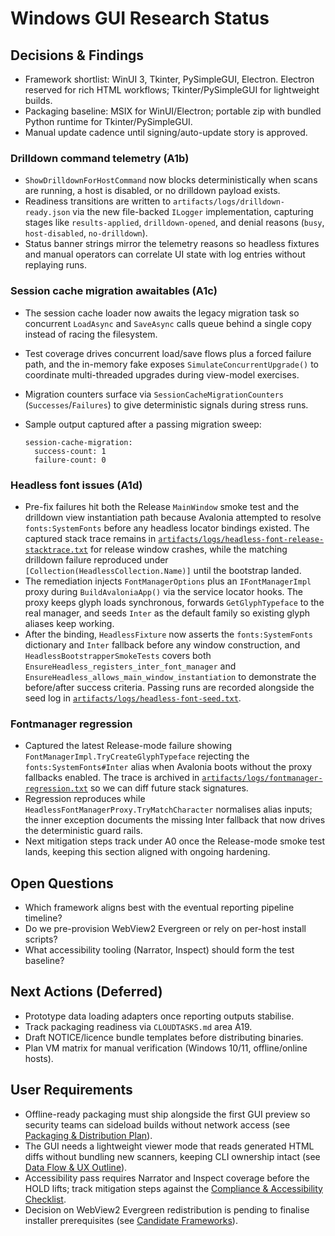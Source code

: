 # Windows GUI Research Status

## Decisions & Findings

- Framework shortlist: WinUI 3, Tkinter, PySimpleGUI, Electron. Electron reserved for rich HTML workflows; Tkinter/PySimpleGUI for lightweight builds.
- Packaging baseline: MSIX for WinUI/Electron; portable zip with bundled Python runtime for Tkinter/PySimpleGUI.
- Manual update cadence until signing/auto-update story is approved.

### Drilldown command telemetry (A1b)

- `ShowDrilldownForHostCommand` now blocks deterministically when scans are running, a host is disabled, or no drilldown payload exists.
- Readiness transitions are written to `artifacts/logs/drilldown-ready.json` via the new file-backed `ILogger` implementation, capturing stages like `results-applied`, `drilldown-opened`, and denial reasons (`busy`, `host-disabled`, `no-drilldown`).
- Status banner strings mirror the telemetry reasons so headless fixtures and manual operators can correlate UI state with log entries without replaying runs.

### Session cache migration awaitables (A1c)

- The session cache loader now awaits the legacy migration task so concurrent `LoadAsync` and `SaveAsync` calls queue behind a single copy instead of racing the filesystem.
- Test coverage drives concurrent load/save flows plus a forced failure path, and the in-memory fake exposes `SimulateConcurrentUpgrade()` to coordinate multi-threaded upgrades during view-model exercises.
- Migration counters surface via `SessionCacheMigrationCounters` (`Successes`/`Failures`) to give deterministic signals during stress runs.
- Sample output captured after a passing migration sweep:

  ```text
  session-cache-migration:
    success-count: 1
    failure-count: 0
  ```

### Headless font issues (A1d)

- Pre-fix failures hit both the Release `MainWindow` smoke test and the drilldown view instantiation path because Avalonia attempted to resolve `fonts:SystemFonts` before any headless locator bindings existed. The captured stack trace remains in [`artifacts/logs/headless-font-release-stacktrace.txt`](../../artifacts/logs/headless-font-release-stacktrace.txt) for release window crashes, while the matching drilldown failure reproduced under `[Collection(HeadlessCollection.Name)]` until the bootstrap landed.
- The remediation injects `FontManagerOptions` plus an `IFontManagerImpl` proxy during `BuildAvaloniaApp()` via the service locator hooks. The proxy keeps glyph loads synchronous, forwards `GetGlyphTypeface` to the real manager, and seeds `Inter` as the default family so existing glyph aliases keep working.
- After the binding, `HeadlessFixture` now asserts the `fonts:SystemFonts` dictionary and `Inter` fallback before any window construction, and `HeadlessBootstrapperSmokeTests` covers both `EnsureHeadless_registers_inter_font_manager` and `EnsureHeadless_allows_main_window_instantiation` to demonstrate the before/after success criteria. Passing runs are recorded alongside the seed log in [`artifacts/logs/headless-font-seed.txt`](../../artifacts/logs/headless-font-seed.txt).

### Fontmanager regression

- Captured the latest Release-mode failure showing `FontManagerImpl.TryCreateGlyphTypeface` rejecting the `fonts:SystemFonts#Inter` alias when Avalonia boots without the proxy fallbacks enabled. The trace is archived in [`artifacts/logs/fontmanager-regression.txt`](../../artifacts/logs/fontmanager-regression.txt) so we can diff future stack signatures.
- Regression reproduces while `HeadlessFontManagerProxy.TryMatchCharacter` normalises alias inputs; the inner exception documents the missing Inter fallback that now drives the deterministic guard rails.
- Next mitigation steps track under A0 once the Release-mode smoke test lands, keeping this section aligned with ongoing hardening.

## Open Questions

- Which framework aligns best with the eventual reporting pipeline timeline?
- Do we pre-provision WebView2 Evergreen or rely on per-host install scripts?
- What accessibility tooling (Narrator, Inspect) should form the test baseline?

## Next Actions (Deferred)

- Prototype data loading adapters once reporting outputs stabilise.
- Track packaging readiness via `CLOUDTASKS.md` area A19.
- Draft NOTICE/licence bundle templates before distributing binaries.
- Plan VM matrix for manual verification (Windows 10/11, offline/online hosts).

## User Requirements

- Offline-ready packaging must ship alongside the first GUI preview so security teams can sideload builds without network access (see [Packaging & Distribution Plan](../../docs/windows-gui-notes.md#packaging--distribution-plan)).
- The GUI needs a lightweight viewer mode that reads generated HTML diffs without bundling new scanners, keeping CLI ownership intact (see [Data Flow & UX Outline](../../docs/windows-gui-notes.md#data-flow--ux-outline)).
- Accessibility pass requires Narrator and Inspect coverage before the HOLD lifts; track mitigation steps against the [Compliance & Accessibility Checklist](../../docs/windows-gui-notes.md#compliance--accessibility-checklist).
- Decision on WebView2 Evergreen redistribution is pending to finalise installer prerequisites (see [Candidate Frameworks](../../docs/windows-gui-notes.md#candidate-frameworks)).
